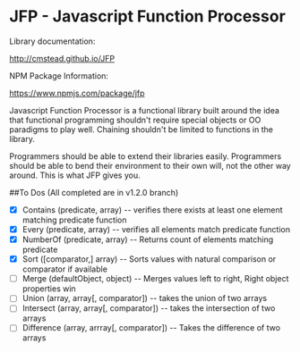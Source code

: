 JFP - Javascript Function Processor
===================================

Library documentation:

http://cmstead.github.io/JFP

NPM Package Information:

https://www.npmjs.com/package/jfp

Javascript Function Processor is a functional library built around the idea that functional
programming shouldn't require special objects or OO paradigms to play well. Chaining shouldn't
be limited to functions in the library.

Programmers should be able to extend their libraries easily. Programmers should be able
to bend their environment to their own will, not the other way around. This is what JFP gives you.

##To Dos (All completed are in v1.2.0 branch)

- [x] Contains (predicate, array) -- verifies there exists at least one element matching predicate function
- [x] Every (predicate, array) -- verifies all elements match predicate function
- [x] NumberOf (predicate, array) -- Returns count of elements matching predicate
- [x] Sort ([comparator,] array) -- Sorts values with natural comparison or comparator if available
- [ ] Merge (defaultObject, object) -- Merges values left to right, Right object properties win
- [ ] Union (array, array[, comparator]) -- takes the union of two arrays
- [ ] Intersect (array, array[, comparator]) -- takes the intersection of two arrays
- [ ] Difference (array, arrray[, comparator]) -- Takes the difference of two arrays
